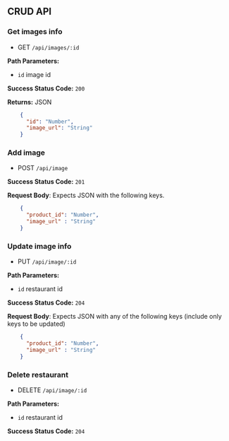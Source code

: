 ## CRUD API

### Get images info
  * GET `/api/images/:id`

**Path Parameters:**
  * `id` image id

**Success Status Code:** `200`

**Returns:** JSON

```json
    {
      "id": "Number",
      "image_url": "String"
    }
```

### Add image
  * POST `/api/image`

**Success Status Code:** `201`

**Request Body**: Expects JSON with the following keys.

```json
    {
      "product_id": "Number",
      "image_url" : "String"      
    }
```


### Update image info
  * PUT `/api/image/:id`

**Path Parameters:**
  * `id` restaurant id

**Success Status Code:** `204`

**Request Body**: Expects JSON with any of the following keys (include only keys to be updated)

```json
    {
      "product_id": "Number",
      "image_url" : "String"  
    }
```

### Delete restaurant
  * DELETE `/api/image/:id`

**Path Parameters:**
  * `id` restaurant id

**Success Status Code:** `204`

```